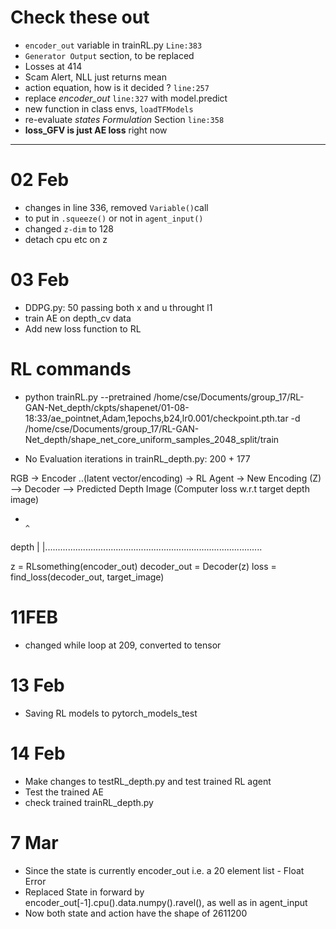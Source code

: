 # Check these out
- `encoder_out` variable in trainRL.py `Line:383`
- `Generator Output` section, to be replaced
- Losses at 414
- Scam Alert, NLL just returns mean
- action equation, how is it decided ? `line:257` 
- replace *encoder_out* `line:327` with model.predict 
- new function in class envs, `loadTFModels`
- re-evaluate *states Formulation* Section `line:358`
- **loss_GFV is just AE loss** right now

---

# 02 Feb
- changes in line 336, removed `Variable()`call
- to put in `.squeeze()` or not in `agent_input()`
- changed `z-dim` to 128
- detach cpu etc on z

# 03 Feb
- DDPG.py: 50 passing both x and u throught l1
- train AE on depth_cv data
- Add new loss function to RL


# RL commands
- python trainRL.py --pretrained /home/cse/Documents/group_17/RL-GAN-Net_depth/ckpts/shapenet/01-08-18:33/ae_pointnet,Adam,1epochs,b24,lr0.001/checkpoint.pth.tar -d /home/cse/Documents/group_17/RL-GAN-Net_depth/shape_net_core_uniform_samples_2048_split/train

- No Evaluation iterations in trainRL_depth.py: 200 + 177

RGB -> Encoder ..(latent vector/encoding) -> RL Agent -> New Encoding (Z) --> Decoder --> Predicted Depth Image (Computer loss w.r.t target depth image)
 +                                                                                      ^
depth                                                                                   |
  |......................................................................................



 z = RLsomething(encoder_out)
 decoder_out = Decoder(z)
 loss = find_loss(decoder_out, target_image)


# 11FEB
  - changed while loop at 209, converted to tensor

# 13 Feb
  - Saving RL models to pytorch_models_test

# 14 Feb
  - Make changes to testRL_depth.py and test trained RL agent
  - Test the trained AE
  - check trained trainRL_depth.py

# 7 Mar
  - Since the state is currently encoder_out i.e. a 20 element list - Float Error
  - Replaced State in forward by encoder_out[-1].cpu().data.numpy().ravel(), as well as in agent_input
  - Now both state and action have the shape of 2611200

